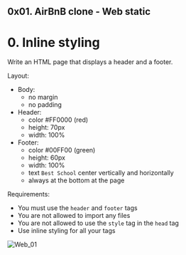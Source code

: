 ##  0x01. AirBnB clone - Web static



#   0. Inline styling

Write an HTML page that displays a header and a footer.

Layout:

*   Body:
    -   no margin
    -   no padding
*   Header:
    -   color #FF0000 (red)
    -   height: 70px
    -   width: 100%
*   Footer:
    -   color #00FF00 (green)
    -   height: 60px
    -   width: 100%
    -   text `Best School` center vertically and horizontally
    -   always at the bottom at the page

Requirements:

*   You must use the `header` and `footer` tags
*   You are not allowed to import any files
*   You are not allowed to use the `style` tag in the `head` tag
*   Use inline styling for all your tags

![Web_01]()